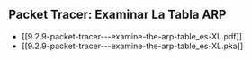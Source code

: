 ## Packet Tracer: Examinar La Tabla ARP

- [[9.2.9-packet-tracer---examine-the-arp-table_es-XL.pdf]]
- [[9.2.9-packet-tracer---examine-the-arp-table_es-XL.pka]]